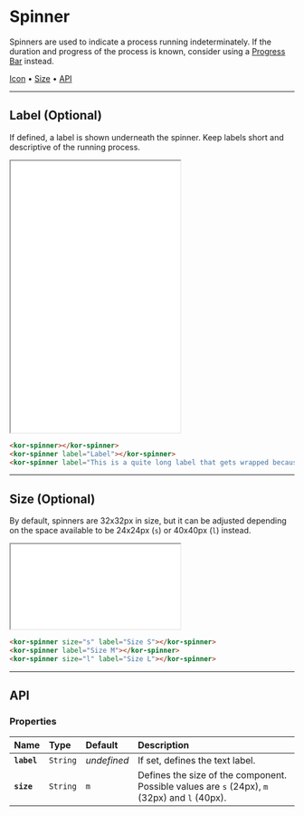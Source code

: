 # Spinner

Spinners are used to indicate a process running indeterminately. If the duration and progress of the process is known, consider using a [Progress Bar](components/progress-bar) instead.

[Icon](components/spinner#icon-(optional)) • [Size](components/spinner#size-(optional)) • [API](components/spinner#api)

---

## Label (Optional)

If defined, a label is shown underneath the spinner. Keep labels short and descriptive of the running process.

<iframe src="./assets/docs/components/spinner/label.html" height="480px"></iframe>

```html
<kor-spinner></kor-spinner>
<kor-spinner label="Label"></kor-spinner>
<kor-spinner label="This is a quite long label that gets wrapped because of its length"></kor-spinner>
```

---

## Size (Optional)

By default, spinners are 32x32px in size, but it can be adjusted depending on the space available to be 24x24px (`s`) or 40x40px (`l`) instead.

<iframe src="./assets/docs/components/spinner/size.html"></iframe>

```html
<kor-spinner size="s" label="Size S"></kor-spinner>
<kor-spinner label="Size M"></kor-spinner>
<kor-spinner size="l" label="Size L"></kor-spinner>
```

---

## API

### Properties

| Name | Type | Default | Description |
| :-- | :-- | :-- | :-- |
| **`label`** | `String` | _undefined_ | If set, defines the text label. |
| **`size`** | `String` | `m` | Defines the size of the component. Possible values are `s` (24px), `m` (32px) and `l` (40px). |